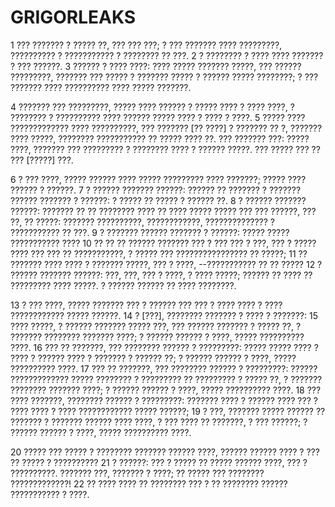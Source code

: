 # GRIGORLEAKS

1	??? ??????? ? ????? ??, ??? ??? ???; ? ??? ??????? ???? ?????????, ?????????? ? ??????????? ? ???????? ?? ???.
2	? ???????? ? ???? ???? ??????? ? ??? ??????.
3	?????? ? ???? ????: ???? ????? ??????? ?????, ??? ?????? ?????????, ??????? ??? ????? ? ??????? ????? ? ?????? ????? ????????; ? ??? ??????? ???? ?????????? ???? ????? ???????. 

4	??????? ??? ?????????, ????? ???? ?????? ? ????? ???? ? ???? ????, ? ???????? ? ?????????? ???? ?????? ????? ???? ? ???? ? ????.
5	????? ???? ????????????? ???? ??????????, ??? ??????? [?? ????] ? ??????? ?? ?, ??????? ???? ?????, ???????? ??????????? ?? ????? ???? ??. ??? ??????? ???: ????? ????, ??????? ??? ????????? ? ???????? ???? ? ?????? ?????. ??? ????? ??? ?? ??? [?????] ???. 

6	? ??? ????, ????? ?????? ???? ????? ????????? ???? ???????; ????? ???? ?????? ? ??????.
7	? ?????? ??????? ??????: ?????? ?? ??????? ? ??????? ?????? ??????? ? ??????: ? ????? ?? ????? ? ?????? ??.
8	? ?????? ??????? ??????: ??????? ?? ?? ???????? ???? ?? ???? ????? ????? ??? ??? ??????, ??? ??, ?? ?????: ??????? ??????????, ????????????, ?????????????? ? ??????????? ?? ???.
9	? ??????? ?????? ??????? ? ??????: ????? ????? ??????????? ????
10	?? ?? ?? ?????? ??????? ??? ? ??? ??? ? ???, ??? ? ????? ???? ??? ??? ?? ???????????, ? ????? ??? ???????????????? ?? ?????;
11	?? ??????? ???? ???? ? ??????? ?????, ??? ? ????, --??????????? ?? ?? ?????
12	? ?????? ??????? ??????: ???, ???, ??? ? ????, ? ???? ?????; ?????? ?? ???? ?? ????????? ???? ?????. ? ?????? ?????? ?? ???? ????????. 

13	? ??? ????, ????? ??????? ??? ? ?????? ??? ??? ? ???? ???? ? ???? ???????????? ????? ??????.
14	? [???], ???????? ??????? ? ???? ? ???????:
15	???? ?????, ? ?????? ??????? ????? ???, ??? ?????? ??????? ? ????? ??, ? ??????? ???????? ??????? ????; ? ?????? ?????? ? ????, ????? ?????????? ????.
16	??? ?? ???????, ??? ???????? ?????? ? ?????????: ????? ????? ???? ? ???? ? ?????? ???? ? ??????? ? ?????? ??; ? ?????? ?????? ? ????, ????? ?????????? ????.
17	??? ?? ???????, ??? ???????? ?????? ? ?????????: ?????? ????????????? ????? ???????? ? ????????? ?? ????????? ? ????? ??, ? ??????? ???????? ??????? ????; ? ?????? ?????? ? ????, ????? ?????????? ????.
18	??? ???? ???????, ???????? ?????? ? ?????????: ??????? ???? ? ?????? ???? ??? ? ???? ???? ? ???? ???????????? ????? ??????;
19	? ???, ??????? ????? ?????? ?? ??????? ? ??????? ?????? ???? ????, ? ??? ???? ?? ???????, ? ??? ??????; ? ?????? ?????? ? ????, ????? ?????????? ????. 

20	????? ??? ????? ? ???????? ??????? ?????? ????, ?????? ?????? ???? ? ??? ?? ????? ? ??????????
21	? ??????: ??? ? ????? ?? ????? ?????? ????, ??? ? ??????????. ??????? ???, ??????? ? ????; ?? ????? ??? ???????? ?????????????!
22	?? ???? ???? ?? ???????? ??? ? ?? ???????? ?????? ??????????? ? ????.